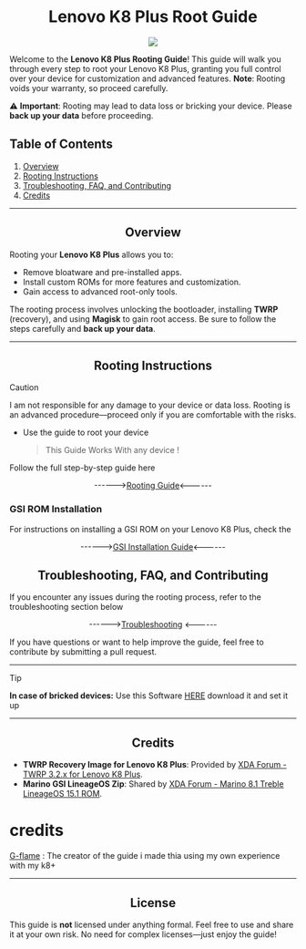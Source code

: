 <h1 align="center">Lenovo K8 Plus Root Guide</h1>
<p align="center">
  <img src="https://img.shields.io/badge/Android-3DDC84?style=for-the-badge&logo=android&logoColor=white" />
</p>

Welcome to the **Lenovo K8 Plus Rooting Guide**! This guide will walk you through every step to root your Lenovo K8 Plus, granting you full control over your device for customization and advanced features. **Note**: Rooting voids your warranty, so proceed carefully.

⚠️ **Important**: Rooting may lead to data loss or bricking your device. Please **back up your data** before proceeding.

## Table of Contents

1. [Overview](#overview)
2. [Rooting Instructions](#rooting-instructions)
3. [Troubleshooting, FAQ, and Contributing](#troubleshooting-faq-and-contributing)
4. [Credits](#credits)

---

<h2 align="center">Overview</h2>

Rooting your **Lenovo K8 Plus** allows you to:

- Remove bloatware and pre-installed apps.
- Install custom ROMs for more features and customization.
- Gain access to advanced root-only tools.

The rooting process involves unlocking the bootloader, installing **TWRP** (recovery), and using **Magisk** to gain root access. Be sure to follow the steps carefully and **back up your data**.

---

<h2 align="center">Rooting Instructions</h2>

> [!Caution]  
> I am not responsible for any damage to your device or data loss. Rooting is an advanced procedure—proceed only if you are comfortable with the risks.

- Use the guide to root your device

  > This Guide Works With any device !

Follow the full step-by-step guide here<p align="center">
------>[Rooting Guide](https://github.com/g-flame-oss/lenovok8plus-root-guide/blob/main/docs/root.md)<------

</p>

### GSI ROM Installation

For instructions on installing a GSI ROM on your Lenovo K8 Plus, check the<p align="center">
------>[GSI Installation Guide](https://github.com/g-flame-oss/lenovok8plus-root-guide/blob/main/docs/gsi.md)<------

</p>

<h2 align="center">Troubleshooting, FAQ, and Contributing</h2>

If you encounter any issues during the rooting process, refer to the troubleshooting section below <p align="center">
------>[Troubleshooting](https://github.com/g-flame-oss/lenovok8plus-root-guide/blob/main/docs/faq.md) <------

</p>

If you have questions or want to help improve the guide, feel free to contribute by submitting a pull request.

---

> [!tip]
> **In case of bricked devices:** Use this Software [HERE](https://support.lenovo.com/us/en/downloads/ds101291-rescue-and-smart-assistant-lmsa) download it and set it up

---

<h2 align="center">Credits</h2>

- **TWRP Recovery Image for Lenovo K8 Plus**: Provided by [XDA Forum - TWRP 3.2.x for Lenovo K8 Plus](https://xdaforums.com/t/recovery-twrp-3-2-x-for-lenovo-k8-plus-marino.3838633/).
- **Marino GSI LineageOS Zip**: Shared by [XDA Forum - Marino 8.1 Treble LineageOS 15.1 ROM](https://xdaforums.com/t/discontinued-rom-unofficial-marino-8-1-treble-lineageos-15-1-rom.4083099/).

# credits

[G-flame](https://github.com/g-flame)
: The creator of the guide i made thia using my own experience with my k8+

---

<h2 align="center">License</h2>

This guide is **not** licensed under anything formal. Feel free to use and share it at your own risk. No need for complex licenses—just enjoy the guide!
